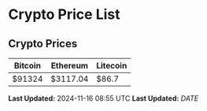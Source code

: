 # Crypto Price List

## Crypto Prices
| Bitcoin | Ethereum | Litecoin |
| ------- | -------- | -------- |
| $91324 | $3117.04 | $86.7 |
**Last Updated:** 2024-11-16 08:55 UTC
**Last Updated:** $DATE$
